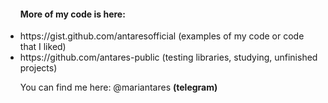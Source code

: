 <ul>
  <h4>More of my code is here:</h4>
  <li>https://gist.github.com/antaresofficial <span>(examples of my code or code that I liked)</span></li>
  <li>https://github.com/antares-public <span>(testing libraries, studying, unfinished projects)</span></li>
 </ul>
 <ul>
  You can find me here: @mariantares <span><b>(telegram)</b></span>
</ul>
